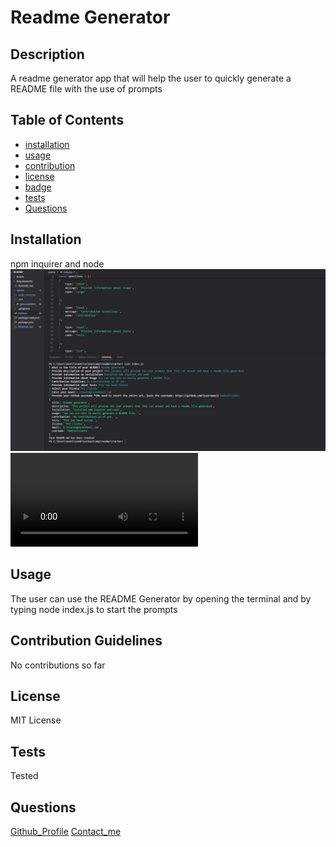 # Readme Generator

  ## Description
  
  A readme generator app that will help the user to quickly generate a README file with the use of prompts
  
  ## Table of Contents
  
  - [installation](#installation)
  - [usage](#usage)
  - [contribution](#contribution)
  - [license](#license)
  - [badge](#badge)
  - [tests](#tests)
  - [Questions](#questions)
  
  
  
  ## Installation
  
   npm inquirer and node
   ![Application Screenshot](/Assets/Screenshot-terminal.jpg)
   ![Video](/Assets/Readme.video.webm)
  
  ## Usage
   The user can use the README Generator by opening the terminal and by typing node index.js to start the prompts
  
  ## Contribution Guidelines
  
   No contributions so far
  
  ## License
   MIT License
  
   
  
  ## Tests
   Tested
   
  ## Questions
   [Github_Profile](https://github.com/NadineTsianta)
   [Contact_me](k.tsianta@rocketmail.com)
   